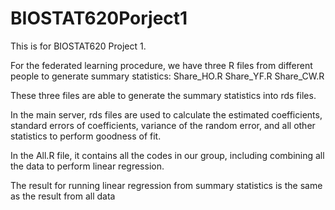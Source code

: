 # BIOSTAT620Porject1
This is for BIOSTAT620 Project 1.

For the federated learning procedure, we have three R files from different people to generate summary statistics:
Share_HO.R   Share_YF.R  Share_CW.R

These three files are able to generate the summary statistics into rds files.


In the main server, rds files are used to calculate the estimated coefficients, standard errors of coefficients,
variance of the random error, and all other statistics to perform goodness of fit.


In the All.R file, it contains all the codes in our group, including combining all the data to perform linear
regression.

The result for running linear regression from summary statistics is the same as the result  from all data
